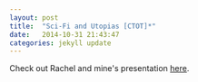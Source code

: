 ```yaml
---
layout: post
title:  "Sci-Fi and Utopias [CTOT]*"
date:   2014-10-31 21:43:47
categories: jekyll update
---
```

Check out Rachel and mine's presentation [here](https://docs.google.com/presentation/d/1TCJAZSSWi3e0ht6U4TpSRiFKcyC78pbW2r-hZyHBQbM/edit?usp=sharing).
